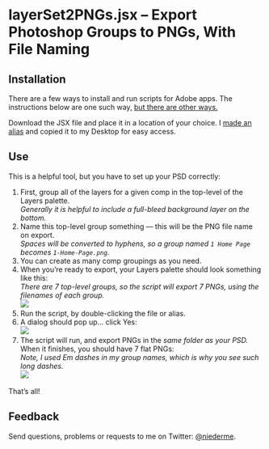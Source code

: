 # layerSet2PNGs.jsx – Export Photoshop Groups to PNGs, With File Naming

## Installation

There are a few ways to install and run scripts for Adobe apps. The instructions below are one such way, [but there are other ways.](http://speedscraps.blogspot.com/2010/04/installing-scripts-photoshop.html)

Download the JSX file and place it in a location of your choice. I [made an alias](http://www.dummies.com/how-to/content/basics-of-aliases-in-os-x-mavericks.html) and copied it to my Desktop for easy access.

## Use

This is a helpful tool, but you have to set up your PSD correctly:

1. First, group all of the layers for a given comp in the top-level of the Layers palette.  
*Generally it is helpful to include a full-bleed background layer on the bottom.*  
2. Name this top-level group something — this will be the PNG file name on export.  
*Spaces will be converted to hyphens, so a group named `1 Home Page` becomes `1-Home-Page.png`.*  
3. You can create as many comp groupings as you need.  
4. When you’re ready to export, your Layers palette should look something like this:  
*There are 7 top-level groups, so the script will export 7 PNGs, using the filenames of each group.*  
![](http://f.cl.ly/items/1q1a442X3b1c2W2N291S/Screen%20Shot%202014-12-11%20at%2011.30.03%20AM.png)  
8. Run the script, by double-clicking the file or alias.  
9. A dialog should pop up… click Yes:  
![](http://f.cl.ly/items/2Z0b013F0x0E243z2D03/Screen%20Shot%202014-12-11%20at%2011.58.30%20AM.png)  
10. The script will run, and export PNGs in the *same folder as your PSD.* When it finishes, you should have 7 flat PNGs:  
*Note, I used Em dashes in my group names, which is why you see such long dashes.*  
![](http://f.cl.ly/items/1a20133b1O2E0Y1w131k/Screen%20Shot%202014-12-11%20at%2012.13.07%20PM.png)  

That’s all!

## Feedback

Send questions, problems or requests to me on Twitter: [@niederme](https://twitter.com/niederme/).